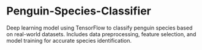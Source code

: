 # Penguin-Species-Classifier
Deep learning model using TensorFlow to classify penguin species based on real-world datasets. Includes data preprocessing, feature selection, and model training for accurate species identification.
